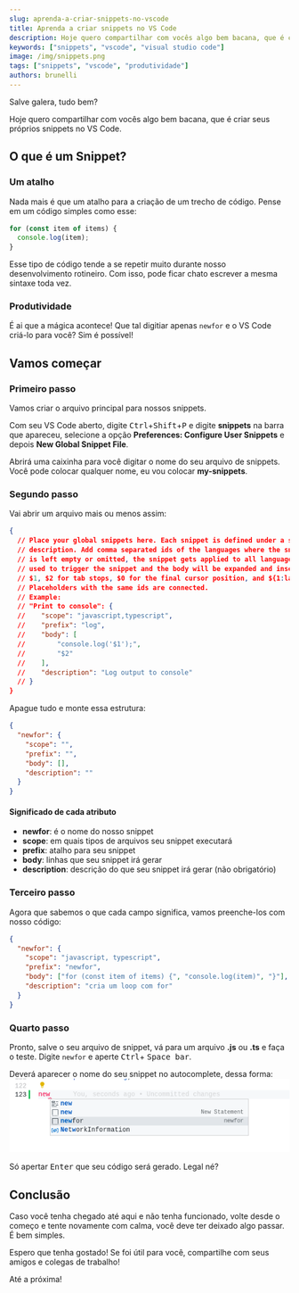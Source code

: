 ```yaml
---
slug: aprenda-a-criar-snippets-no-vscode
title: Aprenda a criar snippets no VS Code
description: Hoje quero compartilhar com vocês algo bem bacana, que é criar seus próprios snippets no VS Code...
keywords: ["snippets", "vscode", "visual studio code"]
image: /img/snippets.png
tags: ["snippets", "vscode", "produtividade"]
authors: brunelli
---
```


Salve galera, tudo bem?

Hoje quero compartilhar com vocês algo bem bacana, que é criar seus próprios snippets no VS Code.

<!-- truncate -->

## O que é um Snippet?

### Um atalho

Nada mais é que um atalho para a criação de um trecho de código. Pense em um código simples como esse:

```js title="Lógica de um loop no Javascript"
for (const item of items) {
  console.log(item);
}
```

Esse tipo de código tende a se repetir muito durante nosso desenvolvimento rotineiro. Com isso, pode ficar chato escrever a mesma sintaxe toda vez.

### Produtividade

É ai que a mágica acontece! Que tal digitiar apenas `newfor` e o VS Code criá-lo para você? Sim é possível!

## Vamos começar

### Primeiro passo

Vamos criar o arquivo principal para nossos snippets.

Com seu VS Code aberto, digite <kbd>Ctrl</kbd>+<kbd>Shift</kbd>+<kbd>P</kbd> e digite **snippets** na barra que apareceu, selecione a opção **Preferences: Configure User Snippets** e depois **New Global Snippet File**.

Abrirá uma caixinha para você digitar o nome do seu arquivo de snippets. Você pode colocar qualquer nome, eu vou colocar **my-snippets**.

### Segundo passo

Vai abrir um arquivo mais ou menos assim:

```json title="my-snippets.code-snippets"
{
  // Place your global snippets here. Each snippet is defined under a snippet name and has a scope, prefix, body and
  // description. Add comma separated ids of the languages where the snippet is applicable in the scope field. If scope
  // is left empty or omitted, the snippet gets applied to all languages. The prefix is what is
  // used to trigger the snippet and the body will be expanded and inserted. Possible variables are:
  // $1, $2 for tab stops, $0 for the final cursor position, and ${1:label}, ${2:another} for placeholders.
  // Placeholders with the same ids are connected.
  // Example:
  // "Print to console": {
  // 	"scope": "javascript,typescript",
  // 	"prefix": "log",
  // 	"body": [
  // 		"console.log('$1');",
  // 		"$2"
  // 	],
  // 	"description": "Log output to console"
  // }
}
```

Apague tudo e monte essa estrutura:

```json title="my-snippets.code-snippets"
{
  "newfor": {
    "scope": "",
    "prefix": "",
    "body": [],
    "description": ""
  }
}
```

#### Significado de cada atributo

- **newfor**: é o nome do nosso snippet
- **scope**: em quais tipos de arquivos seu snippet executará
- **prefix**: atalho para seu snippet
- **body**: linhas que seu snippet irá gerar
- **description**: descrição do que seu snippet irá gerar (não obrigatório)

### Terceiro passo

Agora que sabemos o que cada campo significa, vamos preenche-los com nosso código:

```json title="my-snippets.code-snippets"
{
  "newfor": {
    "scope": "javascript, typescript",
    "prefix": "newfor",
    "body": ["for (const item of items) {", "console.log(item)", "}"],
    "description": "cria um loop com for"
  }
}
```

### Quarto passo

Pronto, salve o seu arquivo de snippet, vá para um arquivo **.js** ou **.ts** e faça o teste. Digite `newfor` e aperte <kbd>Ctrl</kbd>+ <kbd>Space bar</kbd>.

Deverá aparecer o nome do seu snippet no autocomplete, dessa forma:
![](./screenshot.png)

Só apertar <kbd>Enter</kbd> que seu código será gerado. Legal né?

## Conclusão

Caso você tenha chegado até aqui e não tenha funcionado, volte desde o começo e tente novamente com calma, você deve ter deixado algo passar. É bem simples.

Espero que tenha gostado! Se foi útil para você, compartilhe com seus amigos e colegas de trabalho!

Até a próxima!
